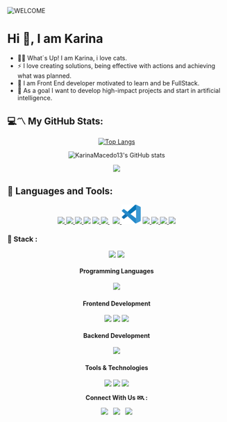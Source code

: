 ![WELCOME](https://user-images.githubusercontent.com/98657256/174705122-38558376-a073-477a-9bfa-032969cb3231.png)

# Hi 👋, I am Karina

- 👋🏻 What´s Up! I am Karina, i love cats.
- ⚡ I love creating solutions, being effective with actions and achieving what was planned.
- 🌱 I am Front End developer motivated to learn and be FullStack.
- 👀 As a goal I want to develop high-impact projects and start in artificial intelligence.

## 💻〽 My GitHub Stats:
<div align=center>
    
[![Top Langs](https://github-readme-stats.vercel.app/api/top-langs/?username=KarinaMacedo13&theme=radical)](https://github.com/KarinaMacedo13/github-readme-stats)
    
![KarinaMacedo13's GitHub stats](https://github-readme-stats.vercel.app/api?username=KarinaMacedo13&show_icons=true&theme=radical)
    
<img  src="https://github-readme-streak-stats.herokuapp.com/?user=KarinaMacedo13&theme=radical" />
    
</div>

## 🚀 Languages and Tools:
<p align="center"> 
    <a href="https://developer.mozilla.org/en-US/docs/Web/JavaScript" target="_blank"> <img src="https://img.icons8.com/color/48/000000/javascript.png"/> </a> 
    <a href="https://www.w3.org/html/" target="_blank"> <img src="https://img.icons8.com/color/48/000000/html-5.png"/> </a> 
    <a href="https://www.w3schools.com/css/" target="_blank"> <img src="https://img.icons8.com/color/48/000000/css3.png"/> </a>
    <a href="https://www.typescriptlang.org/" target="_blank"> <img src="https://img.icons8.com/color/48/000000/typescript.png"/></a>
    <a href="https://angular.io/" target="_blank"> <img src="https://img.icons8.com/color/48/000000/angularjs.png"/> </a>
  <a style="padding-right:8px;" href="https://nodejs.org" target="_blank"> <img src="https://img.icons8.com/color/48/000000/nodejs.png"/> </a> 
    <a href="https://firebase.google.com/" target="_blank"> <img src="https://img.icons8.com/color/48/000000/firebase.png"/> </a> 
     <a href="https://vscode.dev/" target="_blank"> <img src="https://github.com/devicons/devicon/blob/master/icons/vscode/vscode-original.svg" width="45" height="45"/></a>
    <a href="https://www.figma.com/" target="_blank"> <img src="https://img.icons8.com/office/45/000000/figma.png"/> </a>
    <a href="https://git-scm.com/" target="_blank"> <img src="https://img.icons8.com/color/48/000000/git.png"/> </a>
  <a href="https://www.python.org" target="_blank"> <img src="https://img.icons8.com/color/48/000000/python.png"/> </a>
    <a href="https://isocpp.org/" target="_blank"> <img src="https://img.icons8.com/color/48/000000/c-plus-plus-logo.png"/> </a>
 
   
<h3>
  🚀 Stack :
</h3> 
<div align=center>
<p >
<img src="https://img.shields.io/badge/Angular-DD0031?style=for-the-badge&logo=angular&logoColor=white">
<img src="https://img.shields.io/badge/Node.js-339933?style=for-the-badge&logo=nodedotjs&logoColor=white">
</p>
  
<h4>Programming Languages</h4>
<p>
  <img src="https://img.shields.io/badge/JavaScript-F7DF1E?style=for-the-badge&logo=javascript&logoColor=black">
</p>
<h4>Frontend Development</h4>
<p>
  <img src="https://img.shields.io/badge/HTML5-E34F26?style=for-the-badge&logo=html5&logoColor=white">
  <img src="https://img.shields.io/badge/CSS3-1572B6?style=for-the-badge&logo=css3&logoColor=white">
  <img src="https://img.shields.io/badge/Angular-DD0031?style=for-the-badge&logo=angular&logoColor=white">
</p>
<h4>Backend Development</h4>
<p>
  <img src="https://img.shields.io/badge/Node.js-339933?style=for-the-badge&logo=nodedotjs&logoColor=white">
</p>
<h4>Tools & Technologies</h4>
<p>
  <img src="https://img.shields.io/badge/Git-F05032?style=for-the-badge&logo=git&logoColor=white">
  <img src="https://img.shields.io/badge/GitHub-100000?style=for-the-badge&logo=github&logoColor=white">
  <img src="https://img.shields.io/badge/Notion-000000?style=for-the-badge&logo=notion&logoColor=white">
</p>

  
<p align="center"><strong>Connect With Us ✉📞 :</strong></p>
<div align="center" align=center> 
<a href="mailto:ruth.macedo@ucsp.edu.pe"><img src="https://img.icons8.com/fluency/48/000000/gmail.png"/></a>
&nbsp;
    <a href="https://www.linkedin.com/in/karinamacedo13/"><img src="https://img.icons8.com/fluency/48/000000/linkedin.png"/></a>
&nbsp;
    <a href="https://github.com/KarinaMacedo13"><img src="https://img.icons8.com/fluency/48/000000/github.png"/></a>
  
  <div>
<!-- - 🔭 I’m currently working on ...
- 🌱 I’m currently learning ...
- 👯 I’m looking to collaborate on ...
- 🤔 I’m looking for help with ...
- 💬 Ask me about ...
- 📫 How to reach me: ...
- 😄 Pronouns: ...
- ⚡ Fun fact: .. -->
